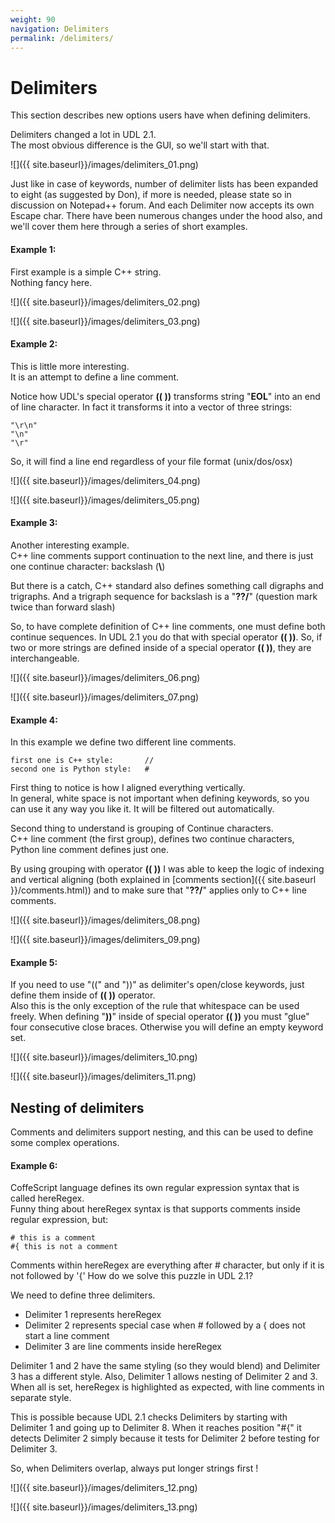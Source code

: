 ```yaml
---
weight: 90
navigation: Delimiters
permalink: /delimiters/
---
```


Delimiters
==========

This section describes new options users have when defining delimiters.

Delimiters changed a lot in UDL 2.1.    
The most obvious difference is the GUI, so we'll start with that.

![]({{ site.baseurl}}/images/delimiters_01.png)

Just like in case of keywords, number of delimiter lists has been expanded to eight (as suggested by Don),
if more is needed, please state so in discussion on Notepad++ forum.
And each Delimiter now accepts its own Escape char.
There have been numerous changes under the hood also, and we'll cover them here through a series of short examples.

#### Example 1:

First example is a simple C++ string.    
Nothing fancy here.

![]({{ site.baseurl}}/images/delimiters_02.png)

![]({{ site.baseurl}}/images/delimiters_03.png)

#### Example 2:

This is little more interesting.     
It is an attempt to define a line comment.

Notice how UDL's special operator __(( ))__ transforms string "__EOL__" into an end of line character.
In fact it transforms it into a vector of three strings:

    "\r\n"
    "\n"
    "\r"


So, it will find a line end regardless of your file format (unix/dos/osx)

![]({{ site.baseurl}}/images/delimiters_04.png)

![]({{ site.baseurl}}/images/delimiters_05.png)

#### Example 3:

Another interesting example.    
C++ line comments support continuation to the next line, and there is just one continue character: backslash (**\\**)

But there is a catch, C++ standard also defines something call digraphs and trigraphs.
And a trigraph sequence for backslash is a "__??/__" (question mark twice than forward slash)

So, to have complete definition of C++ line comments, one must define both continue sequences.
In UDL 2.1 you do that with special operator __(( ))__.
So, if two or more strings are defined inside of a special operator __(( ))__, they are interchangeable.

![]({{ site.baseurl}}/images/delimiters_06.png)

![]({{ site.baseurl}}/images/delimiters_07.png)

#### Example 4:

In this example we define two different line comments.

    first one is C++ style:       //
    second one is Python style:   #


First thing to notice is how I aligned everything vertically.    
In general, white space is not important when defining keywords,
so you can use it any way you like it. It will be filtered out automatically.

Second thing to understand is grouping of Continue characters.    
C++ line comment (the first group), defines two continue characters, Python line comment defines just one.

By using grouping with operator __(( ))__ I was able to keep the logic of indexing and
vertical aligning (both explained in [comments section]({{ site.baseurl }}/comments.html))
and to make sure that "__??/__" applies only to C++ line comments.

![]({{ site.baseurl}}/images/delimiters_08.png)

![]({{ site.baseurl}}/images/delimiters_09.png)

#### Example 5:

If you need to use "((" and "))" as delimiter's open/close keywords, just define them inside of __(( ))__ operator.    
Also this is the only exception of the rule that whitespace can be used freely.
When defining "__))__" inside of special operator __(( ))__ you must "glue" four consecutive close braces.
Otherwise you will define an empty keyword set.

![]({{ site.baseurl}}/images/delimiters_10.png)

![]({{ site.baseurl}}/images/delimiters_11.png)

## Nesting of delimiters

Comments and delimiters support nesting, and this can be used to define some complex operations.

#### Example 6:

CoffeScript language defines its own regular expression syntax that is called hereRegex.    
Funny thing about hereRegex syntax  is that supports comments inside regular expression, but:

    # this is a comment
    #{ this is not a comment


Comments within hereRegex are everything after # character, but only if it is not followed by '{'
How do we solve this puzzle in UDL 2.1?


We need to define three delimiters.

- Delimiter 1 represents hereRegex
- Delimiter 2 represents special case when # followed by a { does not start a line comment
- Delimiter 3 are line comments inside hereRegex

Delimiter 1 and 2 have the same styling (so they would blend) and Delimiter 3 has a different style.
Also, Delimiter 1 allows nesting of Delimiter 2 and 3.
When all is set, hereRegex is highlighted as expected, with line comments in separate style.

This is possible because UDL 2.1 checks Delimiters by starting with Delimiter 1 and going up to Delimiter 8.
When it reaches position "#{" it detects Delimiter 2 simply because it tests for Delimiter 2 before
testing for Delimiter 3.

So, when Delimiters overlap, always put longer strings first !

![]({{ site.baseurl}}/images/delimiters_12.png)

![]({{ site.baseurl}}/images/delimiters_13.png)
